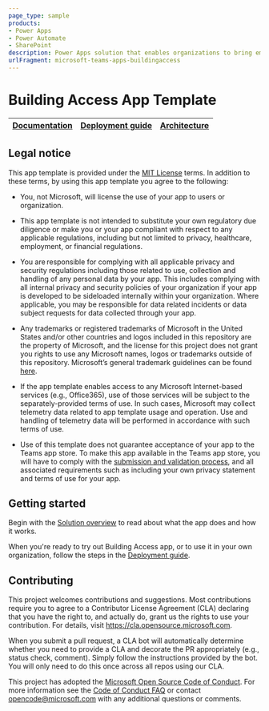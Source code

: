 ```yaml
---
page_type: sample
products:
- Power Apps
- Power Automate
- SharePoint
description: Power Apps solution that enables organizations to bring employees back into the office facilities safely, as economies and businesses reopen and organizations plan gradual reopening of their office facilities.
urlFragment: microsoft-teams-apps-buildingaccess
---
```


# Building Access App Template

| [Documentation](https://github.com/OfficeDev/microsoft-teams-apps-buildingaccess/wiki/Home) | [Deployment guide](https://github.com/OfficeDev/microsoft-teams-apps-buildingaccess/wiki/Deployment-Guide) | [Architecture](https://github.com/OfficeDev/microsoft-teams-apps-buildingaccess/wiki/Solution-Overview) |
| ---- | ---- | ---- |


  

## Legal notice

This app template is provided under the [MIT License](https://github.com/OfficeDev/microsoft-teams-apps-buildingaccess/blob/master/LICENSE) terms.  In addition to these terms, by using this app template you agree to the following:

- You, not Microsoft, will license the use of your app to users or organization. 

- This app template is not intended to substitute your own regulatory due diligence or make you or your app compliant with respect to any applicable regulations, including but not limited to privacy, healthcare, employment, or financial regulations.

- You are responsible for complying with all applicable privacy and security regulations including those related to use, collection and handling of any personal data by your app. This includes complying with all internal privacy and security policies of your organization if your app is developed to be sideloaded internally within your organization. Where applicable, you may be responsible for data related incidents or data subject requests for data collected through your app.

- Any trademarks or registered trademarks of Microsoft in the United States and/or other countries and logos included in this repository are the property of Microsoft, and the license for this project does not grant you rights to use any Microsoft names, logos or trademarks outside of this repository. Microsoft’s general trademark guidelines can be found [here](https://www.microsoft.com/en-us/legal/intellectualproperty/trademarks/usage/general.aspx).

- If the app template enables access to any Microsoft Internet-based services (e.g., Office365), use of those services will be subject to the separately-provided terms of use. In such cases, Microsoft may collect telemetry data related to app template usage and operation. Use and handling of telemetry data will be performed in accordance with such terms of use.

- Use of this template does not guarantee acceptance of your app to the Teams app store. To make this app available in the Teams app store, you will have to comply with the [submission and validation process](https://docs.microsoft.com/en-us/microsoftteams/platform/concepts/deploy-and-publish/appsource/publish), and all associated requirements such as including your own privacy statement and terms of use for your app.


## Getting started

Begin with the [Solution overview](https://github.com/OfficeDev/microsoft-teams-apps-buildingaccess/wiki/Solution-overview) to read about what the app does and how it works.

When you're ready to try out Building Access app, or to use it in your own organization, follow the steps in the [Deployment guide](https://github.com/OfficeDev/microsoft-teams-apps-buildingaccess/wiki/Deployment-guide).

## Contributing

This project welcomes contributions and suggestions.  Most contributions require you to agree to a
Contributor License Agreement (CLA) declaring that you have the right to, and actually do, grant us
the rights to use your contribution. For details, visit https://cla.opensource.microsoft.com.

When you submit a pull request, a CLA bot will automatically determine whether you need to provide
a CLA and decorate the PR appropriately (e.g., status check, comment). Simply follow the instructions
provided by the bot. You will only need to do this once across all repos using our CLA.

This project has adopted the [Microsoft Open Source Code of Conduct](https://opensource.microsoft.com/codeofconduct/).
For more information see the [Code of Conduct FAQ](https://opensource.microsoft.com/codeofconduct/faq/) or
contact [opencode@microsoft.com](mailto:opencode@microsoft.com) with any additional questions or comments.
